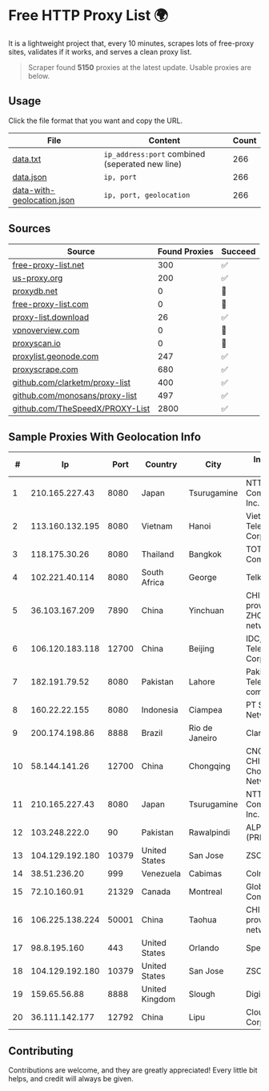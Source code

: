 
# Free HTTP Proxy List 🌍

It is a lightweight project that, every 10 minutes, scrapes lots of free-proxy sites, validates if it works, and serves a clean proxy list.


> Scraper found **5150** proxies at the latest update. Usable proxies are below.

## Usage

Click the file format that you want and copy the URL.


|File|Content|Count|
|----|-------|-----|
|[data.txt](https://raw.githubusercontent.com/themiralay/Proxy-List-World/master/data.txt)|`ip_address:port` combined (seperated new line)|266|
|[data.json](https://raw.githubusercontent.com/themiralay/Proxy-List-World/master/data.json)|`ip, port`|266|
|[data-with-geolocation.json](https://raw.githubusercontent.com/themiralay/Proxy-List-World/master/data-with-geolocation.json)|`ip, port, geolocation`|266|

## Sources

|Source|Found Proxies|Succeed|
|------|-------------|-------|
|[free-proxy-list.net](https://free-proxy-list.net)|300|✅|
|[us-proxy.org](https://www.us-proxy.org)|200|✅|
|[proxydb.net](http://proxydb.net)|0|🚫|
|[free-proxy-list.com](https://free-proxy-list.com/?page=&port=&type%5B%5D=http&type%5B%5D=https&up_time=0&search=Search)|0|🚫|
|[proxy-list.download](https://www.proxy-list.download/HTTP)|26|✅|
|[vpnoverview.com](https://vpnoverview.com/privacy/anonymous-browsing/free-proxy-servers)|0|🚫|
|[proxyscan.io](https://www.proxyscan.io)|0|🚫|
|[proxylist.geonode.com](https://proxylist.geonode.com/api/proxy-list?limit=300&page=1&sort_by=lastChecked&sort_type=desc&protocols=http,https)|247|✅|
|[proxyscrape.com](https://api.proxyscrape.com/v2/?request=displayproxies&protocol=http&timeout=10000&country=all&ssl=all&anonymity=all)|680|✅|
|[github.com/clarketm/proxy-list](https://raw.githubusercontent.com/clarketm/proxy-list/master/proxy-list-raw.txt)|400|✅|
|[github.com/monosans/proxy-list](https://raw.githubusercontent.com/monosans/proxy-list/main/proxies/http.txt)|497|✅|
|[github.com/TheSpeedX/PROXY-List](https://raw.githubusercontent.com/TheSpeedX/PROXY-List/master/http.txt)|2800|✅|


## Sample Proxies With Geolocation Info

|#|Ip|Port|Country|City|Internet Service Provider|
|-|--|----|-------|----|-------------------------|
|1|210.165.227.43|8080|Japan|Tsurugamine|NTT PC Communications, Inc.|
|2|113.160.132.195|8080|Vietnam|Hanoi|VietNam Post and Telecom Corporation|
|3|118.175.30.26|8080|Thailand|Bangkok|TOT Public Company Limited|
|4|102.221.40.114|8080|South Africa|George|Telkom SA Ltd.|
|5|36.103.167.209|7890|China|Yinchuan|CHINANET NINGXIA province ZHONGWEI IDC network|
|6|106.120.183.118|12700|China|Beijing|IDC, China Telecommunications Corporation|
|7|182.191.79.52|8080|Pakistan|Lahore|Pakistan Telecommuication company limited|
|8|160.22.22.155|8080|Indonesia|Ciampea|PT Sarana Digital Network|
|9|200.174.198.86|8888|Brazil|Rio de Janeiro|Claro S.A|
|10|58.144.141.26|12700|China|Chongqing|CNC Group CHINA169 Chongqing Province Network|
|11|210.165.227.43|8080|Japan|Tsurugamine|NTT PC Communications, Inc.|
|12|103.248.222.0|90|Pakistan|Rawalpindi|ALPINES INTERNET (PRIVATE) LIMITED|
|13|104.129.192.180|10379|United States|San Jose|ZSCALER, INC.|
|14|38.51.236.20|999|Venezuela|Cabimas|Colnetwork C.A.|
|15|72.10.160.91|21329|Canada|Montreal|GloboTech Communications|
|16|106.225.138.224|50001|China|Taohua|CHINANET Jiangx province IDC network|
|17|98.8.195.160|443|United States|Orlando|Spectrum|
|18|104.129.192.180|10379|United States|San Jose|ZSCALER, INC.|
|19|159.65.56.88|8888|United Kingdom|Slough|DigitalOcean, LLC|
|20|36.111.142.177|12792|China|Lipu|Cloud Computing Corporation|



## Contributing

Contributions are welcome, and they are greatly appreciated! Every
little bit helps, and credit will always be given.

